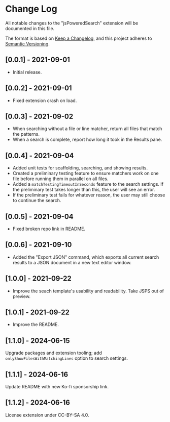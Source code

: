 # Change Log

All notable changes to the "jsPoweredSearch" extension will be documented in this file.

The format is based on [Keep a Changelog](https://keepachangelog.com/en/1.0.0/),
and this project adheres to [Semantic Versioning](https://semver.org/spec/v2.0.0.html).

## [0.0.1] - 2021-09-01

- Initial release.

## [0.0.2] - 2021-09-01

- Fixed extension crash on load.

## [0.0.3] - 2021-09-02

- When searching without a file or line matcher, return all files that match the patterns.
- When a search is complete, report how long it took in the Results pane.

## [0.0.4] - 2021-09-04

- Added unit tests for scaffolding, searching, and showing results.
- Created a preliminary testing feature to ensure matchers work on one file before running them in parallel on all files.
- Added a `matchTestingTimeoutInSeconds` feature to the search settings. If the preliminary test takes longer than this, the user will see an error.
- If the preliminary test fails for whatever reason, the user may still choose to continue the search.

## [0.0.5] - 2021-09-04

- Fixed broken repo link in README.

## [0.0.6] - 2021-09-10

- Added the "Export JSON" command, which exports all current search results to a JSON document in a new text editor window.

## [1.0.0] - 2021-09-22

- Improve the seach template's usability and readability. Take JSPS out of preview.

## [1.0.1] - 2021-09-22

- Improve the README.

## [1.1.0] - 2024-06-15

Upgrade packages and extension tooling; add `onlyShowFilesWithMatchingLines` option to search settings.

## [1.1.1] - 2024-06-16

Update README with new Ko-fi sponsorship link.

## [1.1.2] - 2024-06-16

License extension under CC-BY-SA 4.0.